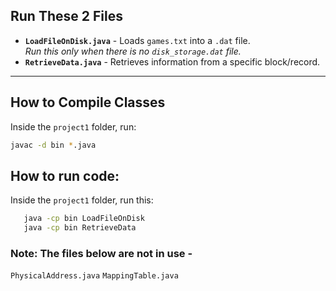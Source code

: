 ## Run These 2 Files

-   **`LoadFileOnDisk.java`** - Loads `games.txt` into a `.dat` file.  
    _Run this only when there is no `disk_storage.dat` file._
-   **`RetrieveData.java`** - Retrieves information from a specific block/record.

---

## How to Compile Classes

Inside the `project1` folder, run:

```sh
javac -d bin *.java
```

## How to run code:

Inside the `project1` folder, run this:

```sh
   java -cp bin LoadFileOnDisk
   java -cp bin RetrieveData
```

### Note: The files below are not in use -

`PhysicalAddress.java`
`MappingTable.java`
